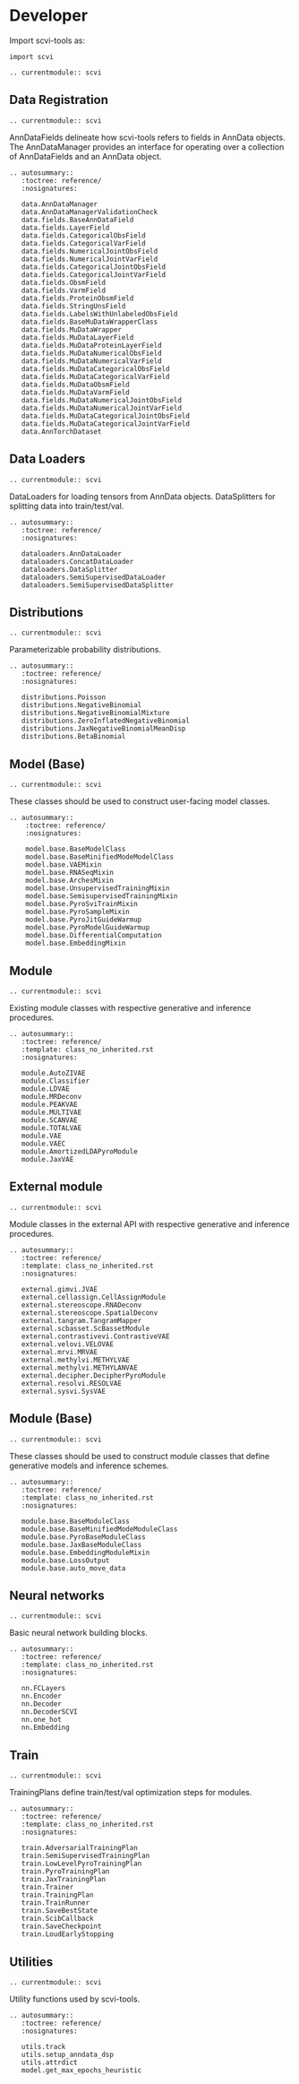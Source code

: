 # Developer

Import scvi-tools as:

```
import scvi
```

```{eval-rst}
.. currentmodule:: scvi
```

## Data Registration

```{eval-rst}
.. currentmodule:: scvi
```

AnnDataFields delineate how scvi-tools refers to fields in AnnData objects. The AnnDataManager provides an interface
for operating over a collection of AnnDataFields and an AnnData object.

```{eval-rst}
.. autosummary::
   :toctree: reference/
   :nosignatures:

   data.AnnDataManager
   data.AnnDataManagerValidationCheck
   data.fields.BaseAnnDataField
   data.fields.LayerField
   data.fields.CategoricalObsField
   data.fields.CategoricalVarField
   data.fields.NumericalJointObsField
   data.fields.NumericalJointVarField
   data.fields.CategoricalJointObsField
   data.fields.CategoricalJointVarField
   data.fields.ObsmField
   data.fields.VarmField
   data.fields.ProteinObsmField
   data.fields.StringUnsField
   data.fields.LabelsWithUnlabeledObsField
   data.fields.BaseMuDataWrapperClass
   data.fields.MuDataWrapper
   data.fields.MuDataLayerField
   data.fields.MuDataProteinLayerField
   data.fields.MuDataNumericalObsField
   data.fields.MuDataNumericalVarField
   data.fields.MuDataCategoricalObsField
   data.fields.MuDataCategoricalVarField
   data.fields.MuDataObsmField
   data.fields.MuDataVarmField
   data.fields.MuDataNumericalJointObsField
   data.fields.MuDataNumericalJointVarField
   data.fields.MuDataCategoricalJointObsField
   data.fields.MuDataCategoricalJointVarField
   data.AnnTorchDataset

```

## Data Loaders

```{eval-rst}
.. currentmodule:: scvi
```

DataLoaders for loading tensors from AnnData objects. DataSplitters for splitting data into train/test/val.

```{eval-rst}
.. autosummary::
   :toctree: reference/
   :nosignatures:

   dataloaders.AnnDataLoader
   dataloaders.ConcatDataLoader
   dataloaders.DataSplitter
   dataloaders.SemiSupervisedDataLoader
   dataloaders.SemiSupervisedDataSplitter

```

## Distributions

```{eval-rst}
.. currentmodule:: scvi
```

Parameterizable probability distributions.

```{eval-rst}
.. autosummary::
   :toctree: reference/
   :nosignatures:

   distributions.Poisson
   distributions.NegativeBinomial
   distributions.NegativeBinomialMixture
   distributions.ZeroInflatedNegativeBinomial
   distributions.JaxNegativeBinomialMeanDisp
   distributions.BetaBinomial

```

## Model (Base)

```{eval-rst}
.. currentmodule:: scvi
```

These classes should be used to construct user-facing model classes.

```{eval-rst}
.. autosummary::
    :toctree: reference/
    :nosignatures:

    model.base.BaseModelClass
    model.base.BaseMinifiedModeModelClass
    model.base.VAEMixin
    model.base.RNASeqMixin
    model.base.ArchesMixin
    model.base.UnsupervisedTrainingMixin
    model.base.SemisupervisedTrainingMixin
    model.base.PyroSviTrainMixin
    model.base.PyroSampleMixin
    model.base.PyroJitGuideWarmup
    model.base.PyroModelGuideWarmup
    model.base.DifferentialComputation
    model.base.EmbeddingMixin
```

## Module

```{eval-rst}
.. currentmodule:: scvi
```

Existing module classes with respective generative and inference procedures.

```{eval-rst}
.. autosummary::
   :toctree: reference/
   :template: class_no_inherited.rst
   :nosignatures:

   module.AutoZIVAE
   module.Classifier
   module.LDVAE
   module.MRDeconv
   module.PEAKVAE
   module.MULTIVAE
   module.SCANVAE
   module.TOTALVAE
   module.VAE
   module.VAEC
   module.AmortizedLDAPyroModule
   module.JaxVAE

```

## External module

```{eval-rst}
.. currentmodule:: scvi
```

Module classes in the external API with respective generative and inference procedures.

```{eval-rst}
.. autosummary::
   :toctree: reference/
   :template: class_no_inherited.rst
   :nosignatures:

   external.gimvi.JVAE
   external.cellassign.CellAssignModule
   external.stereoscope.RNADeconv
   external.stereoscope.SpatialDeconv
   external.tangram.TangramMapper
   external.scbasset.ScBassetModule
   external.contrastivevi.ContrastiveVAE
   external.velovi.VELOVAE
   external.mrvi.MRVAE
   external.methylvi.METHYLVAE
   external.methylvi.METHYLANVAE
   external.decipher.DecipherPyroModule
   external.resolvi.RESOLVAE
   external.sysvi.SysVAE

```

## Module (Base)

```{eval-rst}
.. currentmodule:: scvi
```

These classes should be used to construct module classes that define generative models and inference schemes.

```{eval-rst}
.. autosummary::
   :toctree: reference/
   :template: class_no_inherited.rst
   :nosignatures:

   module.base.BaseModuleClass
   module.base.BaseMinifiedModeModuleClass
   module.base.PyroBaseModuleClass
   module.base.JaxBaseModuleClass
   module.base.EmbeddingModuleMixin
   module.base.LossOutput
   module.base.auto_move_data

```

## Neural networks

```{eval-rst}
.. currentmodule:: scvi
```

Basic neural network building blocks.

```{eval-rst}
.. autosummary::
   :toctree: reference/
   :template: class_no_inherited.rst
   :nosignatures:

   nn.FCLayers
   nn.Encoder
   nn.Decoder
   nn.DecoderSCVI
   nn.one_hot
   nn.Embedding

```

## Train

```{eval-rst}
.. currentmodule:: scvi

```

TrainingPlans define train/test/val optimization steps for modules.

```{eval-rst}
.. autosummary::
   :toctree: reference/
   :template: class_no_inherited.rst
   :nosignatures:

   train.AdversarialTrainingPlan
   train.SemiSupervisedTrainingPlan
   train.LowLevelPyroTrainingPlan
   train.PyroTrainingPlan
   train.JaxTrainingPlan
   train.Trainer
   train.TrainingPlan
   train.TrainRunner
   train.SaveBestState
   train.ScibCallback
   train.SaveCheckpoint
   train.LoudEarlyStopping

```

## Utilities

```{eval-rst}
.. currentmodule:: scvi
```

Utility functions used by scvi-tools.

```{eval-rst}
.. autosummary::
   :toctree: reference/
   :nosignatures:

   utils.track
   utils.setup_anndata_dsp
   utils.attrdict
   model.get_max_epochs_heuristic
```

